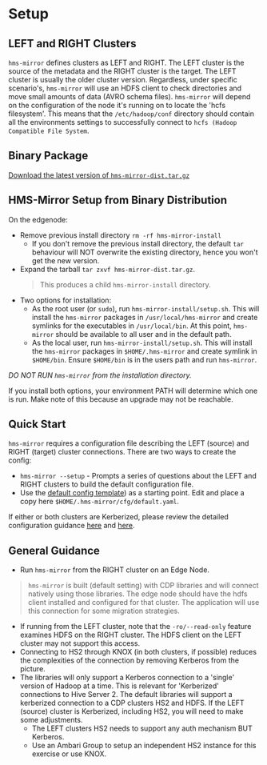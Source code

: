 # Setup

## LEFT and RIGHT Clusters

`hms-mirror` defines clusters as LEFT and RIGHT.  The LEFT cluster is the source of the metadata and the RIGHT cluster is the target.  The LEFT cluster is usually the older cluster version.  Regardless, under specific scenario's, `hms-mirror` will use an HDFS client to check directories and move small amounts of data (AVRO schema files).  `hms-mirror` will depend on the configuration of the node it's running on to locate the 'hcfs filesystem'.  This means that the `/etc/hadoop/conf` directory should contain all the environments settings to successfully connect to `hcfs (Hadoop Compatible File System`.

## Binary Package

[Download the latest version of `hms-mirror-dist.tar.gz`](https://github.com/cloudera-labs/hms-mirror/releases)

## HMS-Mirror Setup from Binary Distribution

On the edgenode:
- Remove previous install directory `rm -rf hms-mirror-install`
  - If you don't remove the previous install directory, the default `tar` behaviour will NOT overwrite the existing directory, hence you won't get the new version.
- Expand the tarball `tar zxvf hms-mirror-dist.tar.gz`.
  > This produces a child `hms-mirror-install` directory.
- Two options for installation:
    - As the root user (or `sudo`), run `hms-mirror-install/setup.sh`. This will install the `hms-mirror` packages in `/usr/local/hms-mirror` and create symlinks for the executables in `/usr/local/bin`.  At this point, `hms-mirror` should be available to all user and in the default path.
    - As the local user, run `hms-mirror-install/setup.sh`.  This will install the `hms-mirror` packages in `$HOME/.hms-mirror` and create symlink in `$HOME/bin`.  Ensure `$HOME/bin` is in the users path and run `hms-mirror`.

*DO NOT RUN `hms-mirror` from the installation directory.*

If you install both options, your environment PATH will determine which one is run.  Make note of this because an upgrade may not be reachable.

## Quick Start

`hms-mirror` requires a configuration file describing the LEFT (source) and RIGHT (target) cluster connections.  There are two ways to create the config:

- `hms-mirror --setup` - Prompts a series of questions about the LEFT and RIGHT clusters to build the default configuration file.
- Use the [default config template](hms-mirror-Default-Configuration-Template.md)) as a starting point.  Edit and place a copy here `$HOME/.hms-mirror/cfg/default.yaml`.

If either or both clusters are Kerberized, please review the detailed configuration guidance [here](hms-mirror-running.md#running-against-a-legacy-non-cdp-kerberized-hiveserver2) and [here](hms-mirror-running.md#kerberized-connections).

## General Guidance

- Run `hms-mirror` from the RIGHT cluster on an Edge Node.
> `hms-mirror` is built (default setting) with CDP libraries and will connect natively using those libraries.  The edge node should have the hdfs client installed and configured for that cluster.  The application will use this connection for some migration strategies.
- If running from the LEFT cluster, note that the `-ro/--read-only` feature examines HDFS on the RIGHT cluster.  The HDFS client on the LEFT cluster may not support this access.
- Connecting to HS2 through KNOX (in both clusters, if possible) reduces the complexities of the connection by removing Kerberos from the picture.
- The libraries will only support a Kerberos connection to a 'single' version of Hadoop at a time.  This is relevant for 'Kerberized' connections to Hive Server 2.  The default libraries will support a kerberized connection to a CDP clusters HS2 and HDFS.  If the LEFT (source) cluster is Kerberized, including HS2, you will need to make some adjustments.
    - The LEFT clusters HS2 needs to support any auth mechanism BUT Kerberos.
    - Use an Ambari Group to setup an independent HS2 instance for this exercise or use KNOX.
